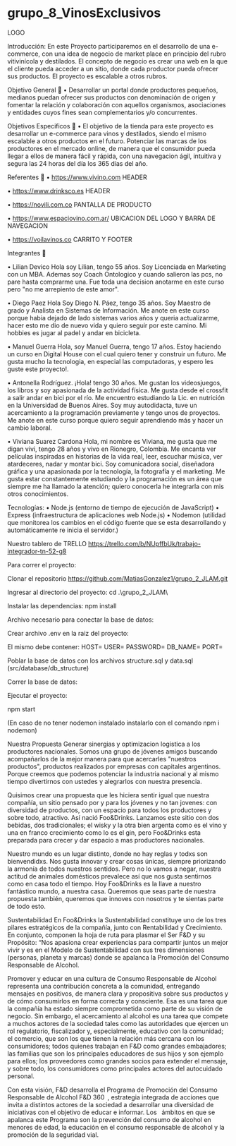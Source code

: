 # grupo_8_VinosExclusivos

LOGO

Introducción: En este Proyecto participaremos en el desarrollo de una e-commerce, con una idea de negocio de market place en principio del rubro vitivinícola y destilados. El concepto de negocio es crear una web en la que el cliente pueda acceder a un sitio, donde cada productor pueda ofrecer sus productos. El proyecto es escalable a otros rubros.

Objetivo General 🎯 • Desarrollar un portal donde productores pequeños, medianos puedan ofrecer sus productos con denominación de origen y fomentar la relación y colaboración con aquellos organismos, asociaciones y entidades cuyos fines sean complementarios y/o concurrentes.

Objetivos Especificos 🎯 • El objetivo de la tienda para este proyecto es desarrollar un e-commerce para vinos y destilados, siendo el mismo escalable a otros productos en el futuro. Potenciar las marcas de los productores en el mercado online, de manera que el consumidor pueda llegar a ellos de manera fácil y rápida, con una navegacion ágil, intuitiva y segura las 24 horas del día los 365 días del año.

Referentes 📝 • https://www.vivino.com HEADER

• https://www.drinksco.es HEADER

• https://novili.com.co PANTALLA DE PRODUCTO

• https://www.espaciovino.com.ar/ UBICACION DEL LOGO Y BARRA DE NAVEGACION

• https://voilavinos.co CARRITO Y FOOTER

Integrantes 🍷

• Lilian Devico Hola soy Lilian, tengo 55 años. Soy Licenciada en Marketing con un MBA. Ademas soy Coach Ontologico y cuando salieron las pcs, no pare hasta comprarme una. Fue toda una decision anotarme en este curso pero "no me arrepiento de este amor".

• Diego Paez Hola Soy Diego N. Páez, tengo 35 años. Soy Maestro de grado y Analista en Sistemas de Información. Me anote en este curso porque habia dejado de lado sistemas varios años y queria actualizarme, hacer esto me dio de nuevo vida y quiero seguir por este camino. Mi hobbies es jugar al padel y andar en bicicleta.

• Manuel Guerra Hola, soy Manuel Guerra, tengo 17 años. Estoy haciendo un curso en Digital House con el cual quiero tener y construir un futuro. Me gusta mucho la tecnologia, en especial las computadoras, y espero les guste este proyecto!.

• Antonella Rodríguez. ¡Hola! tengo 30 años. Me gustan los videosjuegos, los libros y soy apasionada de la actividad física. Me gusta desde el crossfit a salir andar en bici por el río.
 Me encuentro estudiando la Lic. en nutrición en la Universidad de Buenos Aires. Soy muy autodidacta, tuve un acercamiento a la programación previamente y tengo unos de proyectos. Me anote en este curso porque quiero seguir aprendiendo más y hacer un cambio laboral.

• Viviana Suarez Cardona Hola, mi nombre es Viviana, me gusta que me digan vivi, tengo 28 años y vivo en Rionegro, Colombia. Me encanta ver películas inspiradas en historias de la vida real, leer, escuchar música, ver atardeceres, nadar y montar bici. Soy comunicadora social, diseñadora gráfica y una apasionada por la tecnología, la fotografía y el marketing. Me gusta estar constantemente estudiando y la programación es un área que siempre me ha llamado la atención; quiero conocerla he integrarla con mis otros conocimientos.

Tecnologías: • Node.js (entorno de tiempo de ejecución de JavaScript) • Express (infraestructura de aplicaciones web Node.js) • Nodemon (utilidad que monitorea los cambios en el código fuente que se esta desarrollando y automáticamente re inicia el servidor.)

Nuestro tablero de TRELLO https://trello.com/b/NUpffbUk/trabajo-integrador-tn-52-g8

Para correr el proyecto:

Clonar el repositorio
https://github.com/MatiasGonzalez1/grupo_2_JLAM.git

Ingresar al directorio del proyecto:
cd .\grupo_2_JLAM\

Instalar las dependencias:
npm install

Archivo necesario para conectar la base de datos:

Crear archivo .env en la raiz del proyecto:

El mismo debe contener: HOST= USER= PASSWORD= DB_NAME= PORT=

Poblar la base de datos con los archivos structure.sql y data.sql
(src/database/db_structure)

Correr la base de datos:

Ejecutar el proyecto:

npm start

(En caso de no tener nodemon instalado instalarlo con el comando npm i nodemon)

Nuestra Propuesta
Generar sinergias y optimizacion logistica a los productores nacionales.
Somos una grupo de jóvenes amigos buscando acompañarlos de la mejor manera para que acercarles "nuestros productos", productos realizados por empresas con capitales argentinos. Porque creemos que podemos potenciar la industria nacional y al mismo tiempo divertirnos con ustedes y alegrarlos con nuestra presencia. 

Quisimos crear una propuesta que les hiciera sentir igual que nuestra compañía, un sitio pensado por y para los jóvenes y no tan jovenes: con diversidad de productos, con un espacio para todos los productores y sobre todo, atractivo. Así nació Foo&Drinks. Lanzamos este sitio con dos bebidas, dos tradicionales; el wisky y la otra bien argenta como es el vino y una en franco crecimiento como lo es el gin, pero Foo&Drinks esta preparada para crecer y dar espacio a mas productores nacionales.

Nuestro mundo es un lugar distinto, donde no hay reglas y todxs son bienvendidxs. Nos gusta innovar y crear cosas únicas, siempre priorizando la armonía de todos nuestros sentidos. Pero no lo vamos a negar, nuestra actitud de animales domésticos prevalece así que nos gusta sentirnos como en casa todo el tiempo. Hoy Foo&Drinks es la llave a nuestro fantástico mundo, a nuestra casa. Queremos que seas parte de nuestra propuesta también, queremos que innoves con nosotros y te sientas parte de todo esto.


Sustentabilidad
En Foo&Drinks la Sustentabilidad constituye uno de los tres pilares estratégicos de la compañía, junto con Rentabilidad y Crecimiento. En conjunto, componen la hoja de ruta para plasmar el Ser F&D y su Propósito: “Nos apasiona crear experiencias para compartir juntos un mejor vivir y es en el Modelo de Sustentabilidad con sus tres dimensiones (personas, planeta y marcas) donde se apalanca la Promoción del Consumo Responsable de Alcohol.

Promover y educar en una cultura de Consumo Responsable de Alcohol representa una contribución concreta a la comunidad, entregando mensajes en positivos, de manera clara y propositiva sobre sus productos y de cómo consumirlos en forma correcta y consciente.
Esa es una tarea que la compañía ha estado siempre comprometida como parte de su visión de negocio. Sin embargo, el acercamiento al alcohol es una tarea que compete a muchos actores de la sociedad tales como las autoridades que ejercen un rol regulatorio, fiscalizador y, especialmente, educativo con la comunidad; el comercio, que son los que tienen la relación más cercana con los consumidores; todos quienes trabajan en F&D como grandes embajadores; las familias que son los principales educadores de sus hijos y son ejemplo para ellos; los proveedores como grandes socios para extender el mensaje, y sobre todo, los consumidores como principales actores del autocuidado personal.

Con esta visión, F&D desarrolla el Programa de Promoción del Consumo Responsable de Alcohol F&D 360 , estrategia integrada de acciones que invita a distintos actores de la sociedad a desarrollar una diversidad de iniciativas con el objetivo de educar e informar. Los  ámbitos en que se apalanca este Programa son la prevención del consumo de alcohol en menores de edad, la educación en el consumo responsable de alcohol y la promoción de la seguridad vial.
